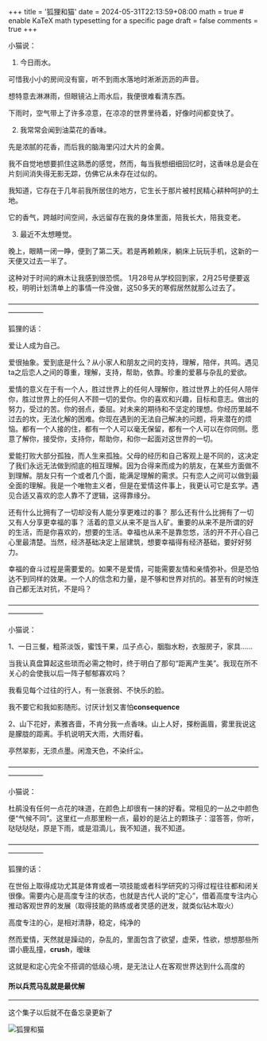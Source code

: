 +++
title = '狐狸和猫'
date = 2024-05-31T22:13:59+08:00
math = true                                 # enable KaTeX math typesetting for a specific page
draft = false
comments = true
+++

小猫说：



1. 今日雨水。

可惜我小小的房间没有窗，听不到雨水落地时淅淅沥沥的声音。

想特意去淋淋雨，但眼镜沾上雨水后，我便很难看清东西。

下雨时，空气带上了许多凉意，在凉凉的世界里待着，好像时间都变快了。



2. 我常常会闻到油菜花的香味。

先是浓腻的花香，而后我的脑海里闪过大片的金黄。

我不自觉地想要抓住这熟悉的感觉，然而，每当我想细细回忆时，这香味总是会在片刻间消失得无影无踪，仿佛它从未存在过似的。

我知道，它存在于几年前我所居住的地方，它生长于那片被村民精心耕种呵护的土地。

它的香气，跨越时间空间，永远留存在我的身体里面，陪我长大，陪我变老。



3. 最近不太想睡觉。

晚上，眼睛一闭一睁，便到了第二天。若是再赖赖床，躺床上玩玩手机，这新的一天便又过去一半了。

这种对于时间的麻木让我感到很恐慌。
1月28号从学校回到家，2月25号便要返校，明明计划清单上的事情一件没做，这50多天的寒假居然就那么过去了。



—————————————————————————————————————————

狐狸的话：



 爱让人成为自己。 



爱很抽象。爱到底是什么？从小家人和朋友之间的支持，理解，陪伴，共鸣。遇见ta之后恋人之间的尊重，理解，支持，帮助，依靠。珍重的爱慕与杂乱的爱欲。 



爱情的意义在于有一个人，胜过世界上的任何人理解你，胜过世界上的任何人陪伴你，胜过世界上的任何人不顾一切的爱你。你的喜欢和兴趣，目标和意志。做出的努力，受过的苦。你的弱点，委屈。对未来的期待和不坚定的理想。你经历里越不过去的坎，无法化解的困难。你现在遇到的无法自己解决的问题，将来潜在的烦恼。都有一个人接的住，都有一个人可以毫无保留，都有一个人可以在你同侧。愿意了解你，接受你，支持你，帮助你，和你一起面对这世界的一切。 



爱能打败大部分孤独，而人生来孤独。父母的经历和自己客观上是不同的，这决定了我们永远无法做到彻底的相互理解。因为合得来而成为的朋友，在某些方面做不到理解。朋友只有一个或者几个面，能满足理解的需求。只有恋人之间可以做到最全面的理解。我是一个唯物主义者，但是在爱情这件事上，我更认可它是玄学。遇见合适又喜欢的恋人靠不了逻辑，这得靠缘分。 



还有什么比拥有了一切却没有人能分享更难过的事？ 那么还有什么比拥有了一切又有人分享更幸福的事？ 活着的意义从来不是当人矿。重要的从来不是所谓的好的生活，而是你喜欢的，想要的生活。幸福也从来不是靠忽悠，活的开不开心自己心里最清楚。当然，经济基础决定上层建筑，想要幸福得有经济基础，要好好努力。 



幸福的奋斗过程是需要爱的。如果不是爱情，可能需要友情和亲情弥补。但是恐怕达不到同样的效果。一个人的信念和力量，是不够和世界对抗的。甚至有的时候连自己都无法对抗，不是吗？



—————————————————————————————————————————

小猫说：



 1、一日三餐，粗茶淡饭，蜜饯干果，瓜子点心，胭脂水粉，衣服房子，家具……

当我认真盘算起这些琐而必需之物时，终于明白了那句“距离产生美”。我现在所不关心的会使我以后一阵子郁郁寡欢吗？

我看见每个过往的行人，有一张衰弱、不快乐的脸。

我不要它和我如影随形。讨厌计划又害怕**consequence**



2、山下花好，素雅吝啬，不肯分我一点香味。山上人好，搽粉画眉，雾里我说这是朦胧的距离。手机说明天大雨，大雨好看。

亭然翠影，无须点墨。闲澹天色，不染纤尘。



—————————————————————————————————————————

小猫说：

杜鹃没有任何一点花的味道，在颜色上却很有一抹的好看。常相见的一丛之中颜色便“气候不同”。这里红一点那里粉一点，最妙的是沾上的颗珠子：湿答答，你听，哒哒哒哒，原是下雨，或是泪滴儿，我不知道，我不知道。





—————————————————————————————————————————

狐狸的话：



在世俗上取得成功尤其是体育或者一项技能或者科学研究的习得过程往往都和闭关很像。需要内心是高度专注的状态，也就是古代人说的“定心”，借着高度专注内心推动客观世界的发展（取得技能的熟练或者灵感的迸发，就类似钻木取火）

高度专注的心，是相对清静，稳定，纯净的

然而爱情，天然就是躁动的，杂乱的，里面包含了欲望，虚荣，性欲，想想那些所谓小鹿乱撞，**crush**，暧昧

这就是和定心完全不搭调的低级心境，是无法让人在客观世界达到什么高度的

#### 所以兵荒马乱就是最优解

-----

这个集子以后就不在备忘录更新了

![狐狸和猫](https://pic3.zhimg.com/80/v2-0e23f682f2b929a5b8a1f075ed068602_1440w.webp)
